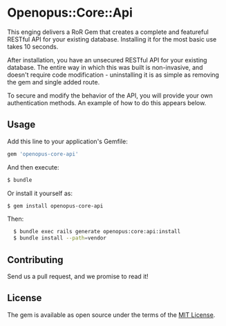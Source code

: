 # Openopus::Core::Api
This enging delivers a RoR Gem that creates a complete and featureful RESTful API for your existing database.  Installing it for the most basic use takes 10 seconds.

After installation, you have an unsecured RESTful API for your existing database.  The entire way in which this was built is non-invasive, and doesn't require code modification - uninstalling it is as simple as removing the gem and single added route.

To secure and modify the behavior of the API, you will provide your own authentication methods.  An example of how to do this appears below.


## Usage
Add this line to your application's Gemfile:

```ruby
gem 'openopus-core-api'
```

And then execute:
```bash
$ bundle
```

Or install it yourself as:
```bash
$ gem install openopus-core-api
```

Then:

```bash
  $ bundle exec rails generate openopus:core:api:install
  $ bundle install --path=vendor
```

## Contributing
Send us a pull request, and we promise to read it!

## License
The gem is available as open source under the terms of the [MIT License](https://opensource.org/licenses/MIT).




